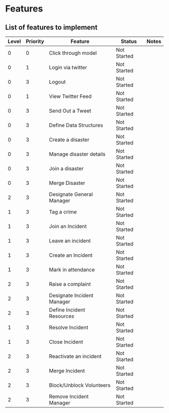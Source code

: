 # Features

## List of features to implement

Level | Priority | Feature | Status | Notes
--- | --- | --- | --- | ---
0 | 0 | Click through model | Not Started |
0 | 1 | Login via twitter | Not Started |
0 | 3 | Logout | Not Started |
0 | 1 | View Twitter Feed | Not Started |
0 | 3 | Send Out a Tweet | Not Started |
0 | 3 | Define Data Structures | Not Started |
0 | 3 | Create a disaster | Not Started |
0 | 3 | Manage disaster details | Not Started |
0 | 3 | Join a disaster | Not Started |
0 | 3 | Merge Disaster | Not Started |
2 | 3 | Designate General Manager | Not Started |
1 | 3 | Tag a crime | Not Started |
1 | 3 | Join an Incident | Not Started |
1 | 3 | Leave an incident | Not Started |
1 | 3 | Create an Incident | Not Started |
1 | 3 | Mark in attendance | Not Started |
2 | 3 | Raise a complaint | Not Started |
2 | 3 | Designate Incident Manager | Not Started |
2 | 3 | Define Incident Resources | Not Started |
1 | 3 | Resolve Incident | Not Started |
1 | 3 | Close Incident | Not Started |
2 | 3 | Reactivate an incident | Not Started |
2 | 3 | Merge Incident | Not Started |
2 | 3 | Block/Unblock Volunteers | Not Started |
2 | 3 | Remove Incident Manager | Not Started |
